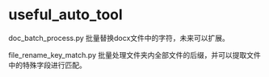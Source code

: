 # useful_auto_tool
doc_batch_process.py
批量替换docx文件中的字符，未来可以扩展。

file_rename_key_match.py
批量处理文件夹内全部文件的后缀，并可以提取文件中的特殊字段进行匹配。
